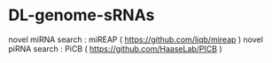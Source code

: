 # DL-genome-sRNAs

novel miRNA search : miREAP ( https://github.com/liqb/mireap )
novel piRNA search : PiCB ( https://github.com/HaaseLab/PICB )
